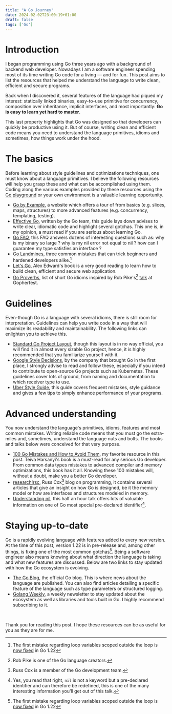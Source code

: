 ```yaml
---
title: "A Go Journey"
date: 2024-02-02T23:00:19+01:00
draft: false
tags: ['Go']
---
```


# Introduction

<!--start-summary-->

I began programming using Go three years ago with a background of backend web developer. Nowadays I am a software engineer spending most of its time writing Go code for a living — and for fun. This post aims to list the resources that helped me understand the language to write clean, efficient and secure programs.

Back when I discovered it, several features of the language had piqued my interest: statically linked binaries, easy-to-use primitive for concurrency, composition over inheritance, implicit interfaces, and most importantly: **Go is easy to learn yet hard to master**. 

This last property highlights that Go was designed so that developers can quickly be productive using it. But of course, writing clean and efficient code means you need to understand the language primitives, idioms and sometimes, how things work under the hood.

# The basics

Before learning about style guidelines and optimizations techniques, one must know about a language primitives. I believe the following resources will help you grasp these and what can be accomplished using them. Coding along the various examples provided by these resources using the [Go playground](https://go.dev/play/) or your own environment is a valuable learning opportunity.

- [Go by Example](https://gobyexample.com/), a website which offers a tour of from basics (e.g. slices, maps, structures) to more advanced features (e.g. concurrency, templating, testing).
- [Effective Go](https://go.dev/doc/effective_go), written by the Go team, this guide lays down advises to write clear, idiomatic code and highlight several gotchas. This one is, in my opinion, a must read if you are serious about learning Go.
- [Go FAQ](https://go.dev/doc/faq), this FAQ answers dozens of interesting questions such as: why is my binary so large ? why is my nil error not equal to nil ? how can I guarantee my type satisfies an interface ?
- [Go Landmines](https://gist.github.com/lavalamp/4bd23295a9f32706a48f), three common mistakes that can trick beginners and hardened developers alike.[^1]
- [Let's Go](https://lets-go.alexedwards.net/), Alex Edward's book is a very good reading to learn how to build clean, efficient and secure web application.
- [Go Proverbs](https://go-proverbs.github.io/), list of short Go idioms inspired by Rob Pike's[^2] [talk](https://www.youtube.com/watch?v=PAAkCSZUG1c) at Gopherfest.

# Guidelines 

Even-though Go is a language with several idioms, there is still room for interpretation. Guidelines can help you write code in a way that will maximize its readability and maintainability. The following links can enlighten you to achieve this.

- [Standard Go Project Layout](https://github.com/golang-standards/project-layout), though this layout is in no way official, you will find it in almost every sizable Go project, hence, it is highly recommended that you familiarize yourself with it.
- [Google Style Decisions](https://google.github.io/styleguide/go/decisions), by the company that brought Go in the first place, I strongly advise to read and follow these, especially if you intend to contribute to open-source Go projects such as Kubernetes. These guidelines cover lots of ground, from naming and documentation to which receiver type to use.
- [Uber Style Guide](https://github.com/uber-go/guide/blob/master/style.md), this guide covers frequent mistakes, style guidance and gives a few tips to simply enhance performance of your programs.

# Advanced understanding

You now understand the language's primitives, idioms, features and most common mistakes. Writing reliable code means that you must go the extra-miles and, sometimes, understand the language nuts and bolts. The books and talks below were conceived for that very purpose.

- [100 Go Mistakes and How to Avoid Them](https://www.manning.com/books/100-go-mistakes-and-how-to-avoid-them), my favorite resource in this post. Teiva Harsanyi's book is a must-read for any serious Go developer. From common data types mistakes to advanced compiler and memory optimizations, this book has it all. Knowing these 100 mistakes will, without a doubt, make you a better Go developer.
- [research!rsc](https://research.swtch.com/), Russ Cox[^3] blog on programming, it contains several articles that give an insight on how Go is designed, be it the memory model or how are interfaces and structures modeled in memory.
- [Understanding nil](https://www.youtube.com/watch?v=ynoY2xz-F8s), this half an hour talk offers lots of valuable information on one of Go most special pre-declared identifier[^4].

# Staying up-to-date

Go is a rapidly evolving language with features added to every new version. At the time of this post, version 1.22 is in pre-release and, among other things, is fixing one of the most common gotchas[^1]. Being a software engineer also means knowing about what direction the language is taking and what new features are discussed. Below are two links to stay updated with how the Go ecosystem is evolving.

- [The Go Blog](https://go.dev/blog/), the official Go blog. This is where news about the language are published. You can also find articles detailing a specific feature of the language such as type parameters or structured logging.
- [Golang Weekly](https://golangweekly.com/), a weekly newsletter to stay updated about the ecosystem as well as libraries and tools built in Go. I highly recommend subscribing to it.

<br>

Thank you for reading this post. I hope these resources can be as useful for you as they are for me.



[^1]: The first mistake regarding loop variables scoped outside the loop is [now fixed](https://go.dev/blog/loopvar-preview) in Go 1.22
[^2]: Rob Pike is one of the Go language creators.
[^3]: Russ Cox is a member of the Go development team.
[^4]: Yes, you read that right, `nil` is not a keyword but a pre-declared identifier and can therefore be redefined, this is one of the many interesting information you'll get out of this talk.
